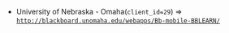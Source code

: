  - University of Nebraska - Omaha(`client_id=29`) => [`http://blackboard.unomaha.edu/webapps/Bb-mobile-BBLEARN/`](http://blackboard.unomaha.edu/webapps/Bb-mobile-BBLEARN/)
